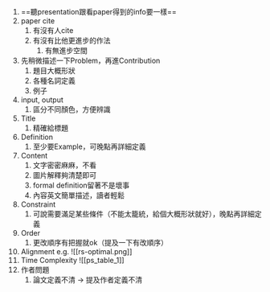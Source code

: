 1. ==聽presentation跟看paper得到的info要一樣==
2. paper cite
    1. 有沒有人cite
    2. 有沒有比他更進步的作法
        1. 有無進步空間
3. 先稍微描述一下Problem，再進Contribution
    1. 題目大概形狀
    2. 各種名詞定義
    3. 例子
4. input, output
    1. 區分不同顏色，方便辨識
5. Title
    1. 精確給標題
6. Definition
    1. 至少要Example，可晚點再詳細定義
7. Content
    1. 文字密密麻麻，不看
    2. 圖片解釋夠清楚即可
    3. formal definition留著不是壞事
    4. 內容英文簡單描述，讀者輕鬆
8. Constraint
    1. 可說需要滿足某些條件（不能太籠統，給個大概形狀就好），晚點再詳細定義
9. Order
	1. 更改順序有把握就ok（提及一下有改順序）
10. Alignment
    e.g. ![[rs-optimal.png]]
11. Time Complexity ![[ps_table_1]]
12. 作者問題
	1. 論文定義不清 → 提及作者定義不清